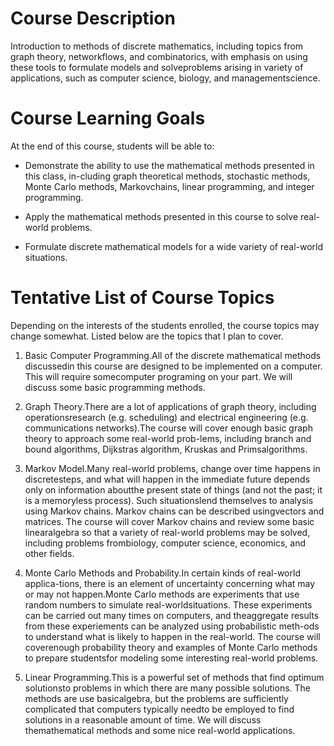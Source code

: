 # Course Description

Introduction to methods of discrete mathematics, including topics from graph theory, networkflows,  and  combinatorics,  with  emphasis  on  using  these  tools  to  formulate  models  and  solveproblems arising in variety of applications, such as computer science, biology, and managementscience.

# Course Learning Goals

At the end of this course, students will be able to:

* Demonstrate the ability to use the mathematical methods presented in this class, in-cluding graph theoretical methods, stochastic methods, Monte Carlo methods, Markovchains, linear programming, and integer programming.

* Apply the mathematical methods presented in this course to solve real-world problems.

* Formulate discrete mathematical models for a wide variety of real-world situations.

# Tentative List of Course Topics

Depending on the interests of the students enrolled, the course topics may change somewhat. Listed below are the topics that I plan to cover.

1. Basic Computer Programming.All of the discrete mathematical methods discussedin this course are designed to be implemented on a computer.  This will require somecomputer programing on your part.  We will discuss some basic programming methods.

2. Graph Theory.There are a lot of applications of graph theory, including operationsresearch (e.g.  scheduling) and electrical engineering (e.g.  communications networks).The  course  will  cover  enough  basic  graph  theory  to  approach  some  real-world  prob-lems, including branch and bound algorithms, Dijkstras algorithm, Kruskas and Primsalgorithms.

3. Markov  Model.Many  real-world  problems,  change  over  time  happens  in  discretesteps, and what will happen in the immediate future depends only on information aboutthe present state of things (and not the past; it is a memoryless process). Such situationslend themselves to analysis using Markov chains.  Markov chains can be described usingvectors and matrices.  The course will cover Markov chains and review some basic linearalgebra so that a variety of real-world problems may be solved, including problems frombiology, computer science, economics, and other fields.

4. Monte  Carlo  Methods  and  Probability.In  certain  kinds  of  real-world  applica-tions,  there  is  an  element  of  uncertainty  concerning  what  may  or  may  not  happen.Monte Carlo methods are experiments that use random numbers to simulate real-worldsituations.  These experiments can be carried out many times on computers, and theaggregate  results  from  these  experiements  can  be  analyzed  using  probabilistic  meth-ods  to  understand  what  is  likely  to  happen  in  the  real-world.   The  course  will  coverenough probability theory and examples of Monte Carlo methods to prepare studentsfor modeling some interesting real-world problems.

5. Linear Programming.This is a powerful set of methods that find optimum solutionsto  problems  in  which  there  are  many  possible  solutions.   The  methods  are  use  basicalgebra,  but  the  problems  are  sufficiently  complicated  that  computers  typically  needto be employed to find solutions in a reasonable amount of time.  We will discuss themathematical methods and some nice real-world applications.
